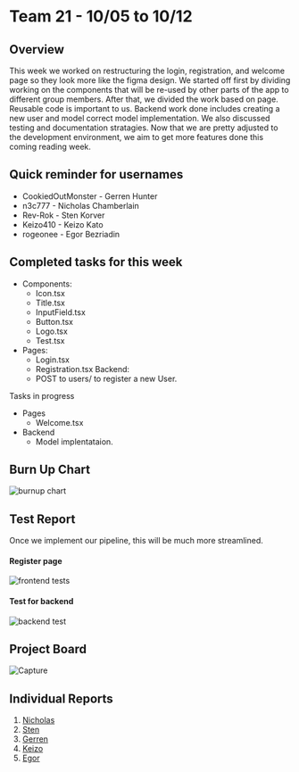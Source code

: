 # Team 21 - 10/05 to 10/12

## Overview

This week we worked on restructuring the login, registration, and welcome page so they look more like the figma design. We started off first by dividing working on the components that will be re-used by other parts of the app to different 
group members. After that, we divided the work based on page. Reusable code is important to us. Backend work done includes creating a new user and model correct model implementation. We also discussed testing and documentation stratagies. 
Now that we are pretty adjusted to the development environment, we aim to get more features done this coming reading week. 

## Quick reminder for usernames

* CookiedOutMonster - Gerren Hunter
* n3c777 - Nicholas Chamberlain
* Rev-Rok - Sten Korver
* Keizo410 - Keizo Kato
* rogeonee - Egor Bezriadin

## Completed tasks for this week

- Components: 
    - Icon.tsx
    - Title.tsx
    - InputField.tsx
    - Button.tsx 
    - Logo.tsx
    - Test.tsx 
- Pages: 
  - Login.tsx
  - Registration.tsx
Backend: 
  - POST to users/ to register a new User. 
  
Tasks in progress
- Pages
  - Welcome.tsx
- Backend 
  - Model implentataion. 

## Burn Up Chart
![burnup chart](https://github.com/COSC-499-W2023/year-long-project-team-21/assets/44909431/cbfb7186-02f7-4d4b-b8a7-c8d82ea442ce)


## Test Report

Once we implement our pipeline, this will be much more streamlined. 

#### Register page 
![frontend tests](https://github.com/COSC-499-W2023/year-long-project-team-21/assets/44909431/a773fc03-2045-49e4-9be2-6c55281d1cf8)

#### Test for backend 
![backend test](https://github.com/COSC-499-W2023/year-long-project-team-21/assets/44909431/034e2be3-a9dc-40a7-85c0-a2acb8b912d9)


## Project Board
![Capture](https://github.com/COSC-499-W2023/year-long-project-team-21/assets/44909431/66dd05bf-47a6-47d6-977c-7b195defbb78)


## Individual Reports

1. [Nicholas](../personal%20log/Nicholas_Report.md)
2. [Sten](../personal%20log/Sten_Report.md)
3. [Gerren](../personal%20log/Gerren_Report.md)
4. [Keizo](../personal%20log/Keizo_Report.md)
5. [Egor](../personal%20log/Egor_Report.md)
